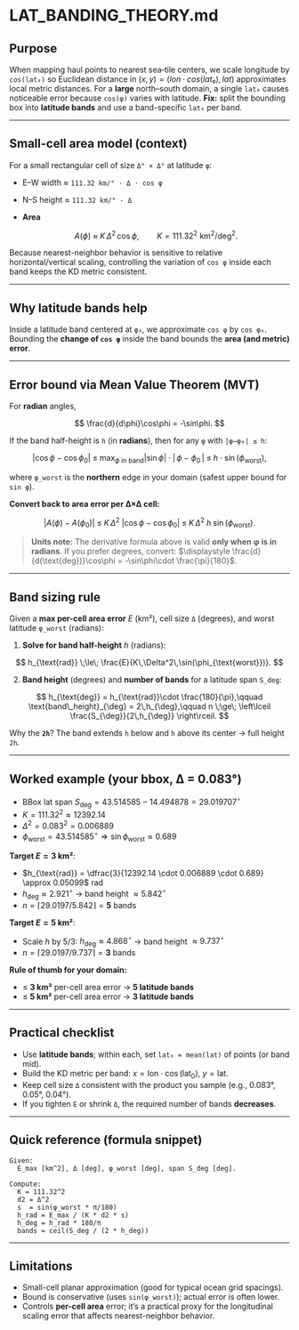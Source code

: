 # LAT\_BANDING\_THEORY.md

## Purpose

When mapping haul points to nearest sea‐tile centers, we scale longitude by `cos(lat₀)` so Euclidean distance in $(x, y) = (lon·cos(lat₀), lat)$ approximates local metric distances.
For a **large** north–south domain, a single `lat₀` causes noticeable error because `cos(φ)` varies with latitude.
**Fix:** split the bounding box into **latitude bands** and use a band-specific `lat₀` per band.

---

## Small-cell area model (context)

For a small rectangular cell of size `Δ° × Δ°` at latitude `φ`:

* E–W width ≈ `111.32 km/° · Δ · cos φ`
* N–S height ≈ `111.32 km/° · Δ`
* **Area**

  $$
  A(\phi)\;\approx\;K\,\Delta^2\,\cos\phi,\qquad K = 111.32^2~\text{km}^2/\text{deg}^2.
  $$

Because nearest-neighbor behavior is sensitive to relative horizontal/vertical scaling, controlling the variation of `cos φ` inside each band keeps the KD metric consistent.

---

## Why latitude bands help

Inside a latitude band centered at `φ₀`, we approximate `cos φ` by `cos φ₀`.
Bounding the **change of `cos φ`** inside the band bounds the **area (and metric) error**.

---

## Error bound via Mean Value Theorem (MVT)

For **radian** angles,

$$
\frac{d}{d\phi}\cos\phi = -\sin\phi.
$$

If the band half-height is `h` (in **radians**), then for any `φ` with `|φ−φ₀| ≤ h`:

$$
|\cos\phi - \cos\phi_0|
\;\le\;
\max_{\phi\ \text{in band}} |\sin\phi|\cdot |\,\phi-\phi_0\,|
\;\le\;
h\cdot \sin(\phi_{\text{worst}}),
$$

where `φ_worst` is the **northern** edge in your domain (safest upper bound for `sin φ`).

**Convert back to area error per Δ×Δ cell:**

$$
|A(\phi)-A(\phi_0)|\;\le\;K\,\Delta^2\;\big|\cos\phi - \cos\phi_0\big|
\;\le\;K\,\Delta^2\;h\;\sin(\phi_{\text{worst}}).
$$

> **Units note:** The derivative formula above is valid **only when φ is in radians**.
> If you prefer degrees, convert:
> $\displaystyle \frac{d}{d(\text{deg})}\cos\phi = -\sin\phi\cdot \frac{\pi}{180}$.

---

## Band sizing rule

Given a **max per-cell area error** $E$ (km²), cell size `Δ` (degrees), and worst latitude `φ_worst` (radians):

1. **Solve for band half-height** $h$ (radians):

$$
h_{\text{rad}} \;\le\; \frac{E}{K\,\Delta^2\,\sin(\phi_{\text{worst}})}.
$$

2. **Band height** (degrees) and **number of bands** for a latitude span `S_deg`:

$$
h_{\text{deg}} = h_{\text{rad}}\cdot \frac{180}{\pi},\qquad
\text{band\_height}_{\deg} = 2\,h_{\deg},\qquad
n \;\ge\; \left\lceil \frac{S_{\deg}}{2\,h_{\deg}} \right\rceil.
$$

Why the **`2h`**? The band extends `h` below and `h` above its center → full height `2h`.

---

## Worked example (your bbox, Δ = 0.083°)

* BBox lat span $S_{\deg} = 43.514585 - 14.494878 = 29.019707^\circ$
* $K = 111.32^2 \approx 12392.14$
* $\Delta^2 = 0.083^2 = 0.006889$
* $\phi_{\text{worst}} = 43.514585^\circ \Rightarrow \sin \phi_{\text{worst}} \approx 0.689$

**Target $E = 3$ km²**:

* $h_{\text{rad}} = \dfrac{3}{12392.14 \cdot 0.006889 \cdot 0.689} \approx 0.05099$ rad
* $h_{\deg} \approx 2.921^\circ$ → band height $\approx 5.842^\circ$
* $n = \left\lceil 29.0197 / 5.842 \right\rceil = \mathbf{5}$ bands

**Target $E = 5$ km²**:

* Scale $h$ by $5/3$: $h_{\deg} \approx 4.868^\circ$ → band height $\approx 9.737^\circ$
* $n = \left\lceil 29.0197 / 9.737 \right\rceil = \mathbf{3}$ bands

**Rule of thumb for your domain:**

* ≤ **3 km²** per-cell area error → **5 latitude bands**
* ≤ **5 km²** per-cell area error → **3 latitude bands**

---

## Practical checklist

* Use **latitude bands**; within each, set `lat₀ = mean(lat)` of points (or band mid).
* Build the KD metric per band: $x = \text{lon}\cdot\cos(\text{lat}_0)$, $y=\text{lat}$.
* Keep cell size `Δ` consistent with the product you sample (e.g., 0.083°, 0.05°, 0.04°).
* If you tighten `E` or shrink `Δ`, the required number of bands **decreases**.

---

## Quick reference (formula snippet)

```text
Given:
  E_max [km^2], Δ [deg], φ_worst [deg], span S_deg [deg].

Compute:
  K = 111.32^2
  d2 = Δ^2
  s  = sin(φ_worst * π/180)
  h_rad = E_max / (K * d2 * s)
  h_deg = h_rad * 180/π
  bands = ceil(S_deg / (2 * h_deg))
```

---

## Limitations

* Small-cell planar approximation (good for typical ocean grid spacings).
* Bound is conservative (uses `sin(φ_worst)`); actual error is often lower.
* Controls **per-cell area** error; it’s a practical proxy for the longitudinal scaling error that affects nearest-neighbor behavior.
